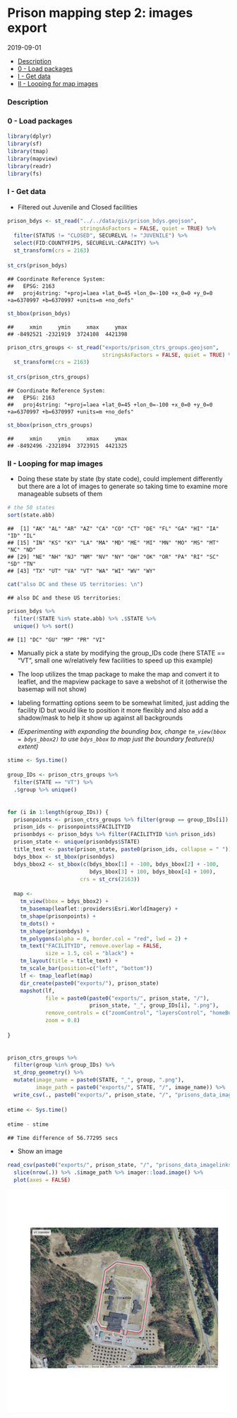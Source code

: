 Prison mapping step 2: images export
================
2019-09-01

  - [Description](#description)
  - [0 - Load packages](#load-packages)
  - [I - Get data](#i---get-data)
  - [II - Looping for map images](#ii---looping-for-map-images)

### Description

### 0 - Load packages

``` r
library(dplyr)
library(sf)
library(tmap)
library(mapview)
library(readr)
library(fs)
```

### I - Get data

  - Filtered out Juvenile and Closed facilities

<!-- end list -->

``` r
prison_bdys <- st_read("../../data/gis/prison_bdys.geojson", 
                       stringsAsFactors = FALSE, quiet = TRUE) %>% 
  filter(STATUS != "CLOSED", SECURELVL != "JUVENILE") %>% 
  select(FID:COUNTYFIPS, SECURELVL:CAPACITY) %>% 
  st_transform(crs = 2163)

st_crs(prison_bdys)
```

    ## Coordinate Reference System:
    ##   EPSG: 2163 
    ##   proj4string: "+proj=laea +lat_0=45 +lon_0=-100 +x_0=0 +y_0=0 +a=6370997 +b=6370997 +units=m +no_defs"

``` r
st_bbox(prison_bdys)
```

    ##     xmin     ymin     xmax     ymax 
    ## -8492521 -2321919  3724108  4421398

``` r
prison_ctrs_groups <- st_read("exports/prison_ctrs_groups.geojson", 
                              stringsAsFactors = FALSE, quiet = TRUE) %>% 
  st_transform(crs = 2163)

st_crs(prison_ctrs_groups)
```

    ## Coordinate Reference System:
    ##   EPSG: 2163 
    ##   proj4string: "+proj=laea +lat_0=45 +lon_0=-100 +x_0=0 +y_0=0 +a=6370997 +b=6370997 +units=m +no_defs"

``` r
st_bbox(prison_ctrs_groups)
```

    ##     xmin     ymin     xmax     ymax 
    ## -8492496 -2321894  3723915  4421325

### II - Looping for map images

  - Doing these state by state (by state code), could implement
    differently but there are a lot of images to generate so taking time
    to examine more manageable subsets of them

<!-- end list -->

``` r
# the 50 states
sort(state.abb)
```

    ##  [1] "AK" "AL" "AR" "AZ" "CA" "CO" "CT" "DE" "FL" "GA" "HI" "IA" "ID" "IL"
    ## [15] "IN" "KS" "KY" "LA" "MA" "MD" "ME" "MI" "MN" "MO" "MS" "MT" "NC" "ND"
    ## [29] "NE" "NH" "NJ" "NM" "NV" "NY" "OH" "OK" "OR" "PA" "RI" "SC" "SD" "TN"
    ## [43] "TX" "UT" "VA" "VT" "WA" "WI" "WV" "WY"

``` r
cat("also DC and these US territories: \n")
```

    ## also DC and these US territories:

``` r
prison_bdys %>% 
  filter(!STATE %in% state.abb) %>% .$STATE %>% 
  unique() %>% sort()
```

    ## [1] "DC" "GU" "MP" "PR" "VI"

  - Manually pick a state by modifying the group\_IDs code (here STATE
    == “VT”, small one w/relatively few facilities to speed up this
    example)

  - The loop utilizes the tmap package to make the map and convert it to
    leaflet, and the mapview package to save a webshot of it (otherwise
    the basemap will not show)

  - labeling formatting options seem to be somewhat limited, just adding
    the facility ID but would like to position it more flexibly and also
    add a shadow/mask to help it show up against all backgrounds

  - *(Experimenting with expanding the bounding box, change
    `tm_view(bbox = bdys_bbox2)` to use `bdys_bbox` to map just the
    boundary feature(s) extent)*

<!-- end list -->

``` r
stime <- Sys.time()

group_IDs <- prison_ctrs_groups %>% 
  filter(STATE == "VT") %>% 
  .$group %>% unique()


for (i in 1:length(group_IDs)) {
  prisonpoints <- prison_ctrs_groups %>% filter(group == group_IDs[i])
  prison_ids <- prisonpoints$FACILITYID
  prisonbdys <- prison_bdys %>% filter(FACILITYID %in% prison_ids)
  prison_state <- unique(prisonbdys$STATE)
  title_text <- paste(prison_state, paste0(prison_ids, collapse = " "))
  bdys_bbox <- st_bbox(prisonbdys)
  bdys_bbox2 <- st_bbox(c(bdys_bbox[1] + -100, bdys_bbox[2] + -100, 
                          bdys_bbox[3] + 100, bdys_bbox[4] + 100), 
                       crs = st_crs(2163))
  
  map <- 
    tm_view(bbox = bdys_bbox2) +
    tm_basemap(leaflet::providers$Esri.WorldImagery) + 
    tm_shape(prisonpoints) + 
    tm_dots() +
    tm_shape(prisonbdys) + 
    tm_polygons(alpha = 0, border.col = "red", lwd = 2) + 
    tm_text("FACILITYID", remove.overlap = FALSE, 
            size = 1.5, col = "black") +     
    tm_layout(title = title_text) +
    tm_scale_bar(position=c("left", "bottom"))
    lf <- tmap_leaflet(map)
    dir_create(paste0("exports/"), prison_state)
    mapshot(lf, 
            file = paste0(paste0("exports/", prison_state, "/"), 
                          prison_state, "_", group_IDs[i], ".png"),
            remove_controls = c("zoomControl", "layersControl", "homeButton"),
            zoom = 0.8)

}


prison_ctrs_groups %>% 
  filter(group %in% group_IDs) %>% 
  st_drop_geometry() %>% 
  mutate(image_name = paste0(STATE, "_", group, ".png"),
         image_path = paste0("exports/", STATE, "/", image_name)) %>% 
  write_csv(., paste0("exports/", prison_state, "/", "prisons_data_imagelinks.csv"))

etime <- Sys.time()

etime - stime
```

    ## Time difference of 56.77295 secs

  - Show an
image

<!-- end list -->

``` r
read_csv(paste0("exports/", prison_state, "/", "prisons_data_imagelinks.csv")) %>% 
  slice(nrow(.)) %>% .$image_path %>% imager::load.image() %>% 
  plot(axes = FALSE)
```

![](prison_mapping_2_imexport_files/figure-gfm/unnamed-chunk-5-1.png)<!-- -->

<br>

